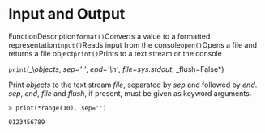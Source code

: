 # Input and Output

FunctionDescription`format()`Converts a value to a formatted representation`input()`Reads input from the console`open()`Opens a file and returns a file object`print()`Prints to a text stream or the console

`print`(_\\_objects_, _sep=' '_, _end='\n'_, _file=sys.stdout_, _flush=False\*)

Print _objects_ to the text stream _file_, separated by _sep_ and followed by _end_. _sep_, _end_, _file_ and _flush_, if present, must be given as keyword arguments.

```
> print(*range(10), sep='')

0123456789
```
